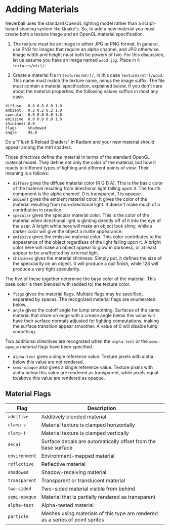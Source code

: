 # Adding Materials

Neverball uses the standard OpenGL lighting model rather than a script-based shading system like Quake's. So, to add a new material you must create both a texture image and an OpenGL material specification. 

1. The texture must be an image in either JPG or PNG format. In general, use PNG for images that require an alpha channel, and JPG otherwise. Image width and height must both be powers of two. For this discussion, let us assume you have an image named `wood.jpg`. Place in it `textures/mtrl/`. 

2. Create a material file in `textures/mtrl/`, in this case `textures/mtrl/wood`. This name must match the texture name, minus the image suffix. The file must contain a material specification, explained below. If you don't care about the material properties, the following values suffice in most any case.

```
diffuse   0.8 0.8 0.8 1.0
ambient   0.2 0.2 0.2 1.0
specular  0.0 0.0 0.0 1.0
emissive  0.0 0.0 0.0 1.0
shininess 0.0
flags     shadowed 
angle     45.0
```

Do a "Flush & Reload Shaders" in Radiant and your new material should appear among the mtrl shaders.

Those directives define the material in terms of the standard OpenGL material model. They define not only the color of the material, but how it reacts to different types of lighting and different points of view. Their meaning is a follows: 

* `diffuse` gives the diffuse material color (R G B A). This is the basic color of the material resulting from directional light falling upon it. The fourth component is the alpha channel. 0 is transparent, 1 is opaque. 
* `ambient` gives the ambient material color. It gives the color of the material resulting from non-directional light. It doesn't make much of a contribution in practice. 
* `specular` gives the specular material color. This is the color of the material when directional light is glinting directly off of it into the eye of the user. A bright white here will make an object look shiny, while a darker color will give the object a matte appearance. 
* `emissive` gives the emissive material color. This color contributes to the appearance of the object regardless of the light falling upon it. A bright color here will make an object appear to glow in darkness, or at least appear to be unaffected by external light. 
* `shininess` gives the material shininess. Simply put, it defines the size of the specularity on an object. 0 will produce a dull finish, while 128 will produce a very tight specularity. 

The five of these together determine the base color of the material. This base color is then blended with (added to) the texture color.

* `flags` gives the material flags. Multiple flags may be specified, separated by spaces. The recognized material flags are enumerated below.
* `angle` gives the cutoff angle for lump smoothing. Surfaces of the same material that share an edge with a crease angle below this value will have their surface normals adjusted for lighting computations, making the surface transition appear smoother. A value of 0 will disable lump smoothing.

Two additional directives are recognized when the `alpha-test` or the `semi-opaque` material flags have been specified.

* `alpha-test` gives a single reference value. Texture pixels with alpha below this value are not rendered.
* `semi-opaque` also gives a single reference value. Texture pixels with alpha below this value are rendered as transparent, while pixels equal to/above this value are rendered as opaque.

## Material Flags

Flag          | Description
--------------|------------
`additive`    | Additively blended material
`clamp-s`     | Material texture is clamped horizontally
`clamp-t`     | Material texture is clamped vertically
`decal`       | Surface decals are automatically offset from the base surface
`environment` | Environment-mapped material
`reflective`  | Reflective material
`shadowed`    | Shadow-receiving material
`transparent` | Transparent or translucent material
`two-sided`   | Two-sided material visible from behind
`semi-opaque` | Material that is partially rendered as transparent
`alpha-test`  | Alpha-tested material
`particle`    | Meshes using materials of this type are rendered as a series of point sprites
